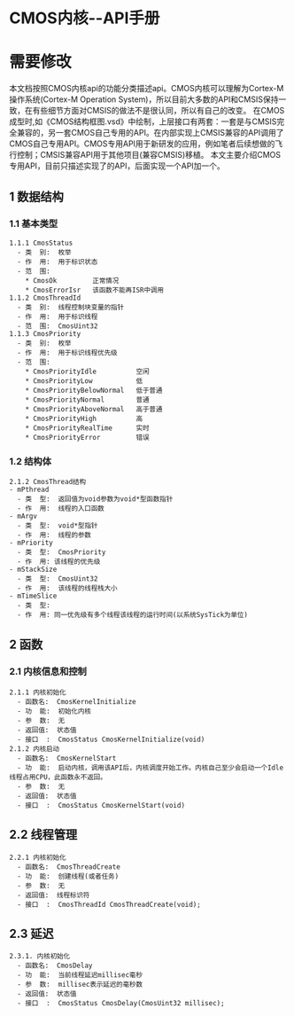 # CMOS内核--API手册
# 需要修改
本文档按照CMOS内核api的功能分类描述api。CMOS内核可以理解为Cortex-M操作系统\(Cortex-M Operation System\)，所以目前大多数的API和CMSIS保持一致，在有些细节方面对CMSIS的做法不是很认同，所以有自己的改变。
在CMOS成型时,如《CMOS结构框图.vsd》中绘制，上层接口有两套：一套是与CMSIS完全兼容的，另一套CMOS自己专用的API。在内部实现上CMSIS兼容的API调用了CMOS自己专用API。CMOS专用API用于新研发的应用，例如笔者后续想做的飞行控制；CMSIS兼容API用于其他项目(兼容CMSIS)移植。
本文主要介绍CMOS专用API，目前只描述实现了的API，后面实现一个API加一个。

##  1 数据结构
### 1.1 基本类型
    1.1.1 CmosStatus
      - 类  别:  枚举
      - 作  用:  用于标识状态
      - 范  围:
        * CmosOk         正常情况
        * CmosErrorIsr   该函数不能再ISR中调用
    1.1.2 CmosThreadId 
      - 类  别:  线程控制块变量的指针
      - 作  用:  用于标识线程
      - 范  围:  CmosUint32
    1.1.3 CmosPriority
      - 类  别:  枚举
      - 作  用:  用于标识线程优先级
      - 范  围:
        * CmosPriorityIdle          空闲
        * CmosPriorityLow           低
        * CmosPriorityBelowNormal   低于普通
        * CmosPriorityNormal        普通
        * CmosPriorityAboveNormal   高于普通
        * CmosPriorityHigh          高
        * CmosPriorityRealTime      实时
        * CmosPriorityError         错误
### 1.2 结构体
    2.1.2 CmosThread结构
    - mPthread
      - 类  型:  返回值为void参数为void*型函数指针
      - 作  用:  线程的入口函数
    - mArgv
      - 类  型:  void*型指针
      - 作  用:  线程的参数
    - mPriority
      - 类  型:  CmosPriority
      - 作  用: 该线程的优先级
    - mStackSize
      - 类  型:  CmosUint32
      - 作  用:  该线程的线程栈大小
    - mTimeSlice
      - 类  型:
      - 作  用: 同一优先级有多个线程该线程的运行时间(以系统SysTick为单位)

##  2 函数
### 2.1 内核信息和控制
    2.1.1 内核初始化
      - 函数名:  CmosKernelInitialize
      - 功  能:  初始化内核
      - 参  数:  无
      - 返回值:  状态值
      - 接口  :  CmosStatus CmosKernelInitialize(void)
    2.1.2 内核启动
      - 函数名:  CmosKernelStart
      - 功  能:  启动内核，调用该API后，内核调度开始工作。内核自己至少会启动一个Idle线程占用CPU，此函数永不返回。
      - 参  数:  无
      - 返回值:  状态值
      - 接口  :  CmosStatus CmosKernelStart(void)
##  2.2 线程管理
    2.2.1 内核初始化
      - 函数名:  CmosThreadCreate
      - 功  能:  创建线程(或者任务)
      - 参  数:  无
      - 返回值:  线程标识符
      - 接口  :  CmosThreadId CmosThreadCreate(void);
##  2.3 延迟
    2.3.1. 内核初始化
      - 函数名:  CmosDelay
      - 功  能:  当前线程延迟millisec毫秒
      - 参  数:  millisec表示延迟的毫秒数
      - 返回值:  状态值
      - 接口  :  CmosStatus CmosDelay(CmosUint32 millisec);

